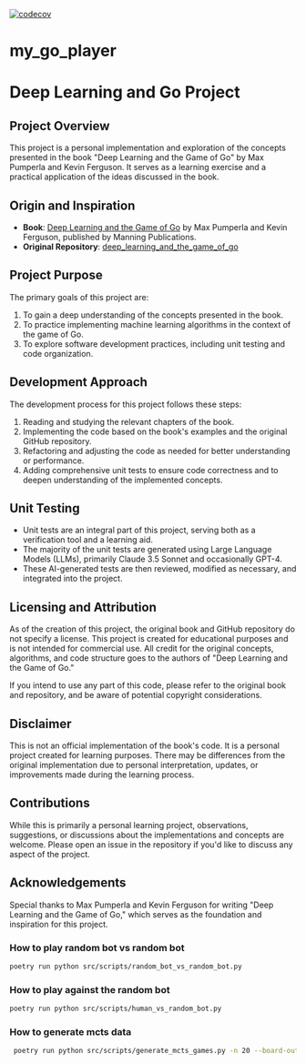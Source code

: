 [![codecov](https://codecov.io/gh/ghiret/my_go_player/graph/badge.svg?token=GURIMLWFMA)](https://codecov.io/gh/ghiret/my_go_player)
# my_go_player
# Deep Learning and Go Project

## Project Overview

This project is a personal implementation and exploration of the concepts presented in the book "Deep Learning and the Game of Go" by Max Pumperla and Kevin Ferguson. It serves as a learning exercise and a practical application of the ideas discussed in the book.

## Origin and Inspiration

- **Book**: [Deep Learning and the Game of Go](https://www.manning.com/books/deep-learning-and-the-game-of-go) by Max Pumperla and Kevin Ferguson, published by Manning Publications.
- **Original Repository**: [deep_learning_and_the_game_of_go](https://github.com/maxpumperla/deep_learning_and_the_game_of_go)

## Project Purpose

The primary goals of this project are:

1. To gain a deep understanding of the concepts presented in the book.
2. To practice implementing machine learning algorithms in the context of the game of Go.
3. To explore software development practices, including unit testing and code organization.

## Development Approach

The development process for this project follows these steps:

1. Reading and studying the relevant chapters of the book.
2. Implementing the code based on the book's examples and the original GitHub repository.
3. Refactoring and adjusting the code as needed for better understanding or performance.
4. Adding comprehensive unit tests to ensure code correctness and to deepen understanding of the implemented concepts.

## Unit Testing

- Unit tests are an integral part of this project, serving both as a verification tool and a learning aid.
- The majority of the unit tests are generated using Large Language Models (LLMs), primarily Claude 3.5 Sonnet and occasionally GPT-4.
- These AI-generated tests are then reviewed, modified as necessary, and integrated into the project.

## Licensing and Attribution

As of the creation of this project, the original book and GitHub repository do not specify a license. This project is created for educational purposes and is not intended for commercial use. All credit for the original concepts, algorithms, and code structure goes to the authors of "Deep Learning and the Game of Go."

If you intend to use any part of this code, please refer to the original book and repository, and be aware of potential copyright considerations.

## Disclaimer

This is not an official implementation of the book's code. It is a personal project created for learning purposes. There may be differences from the original implementation due to personal interpretation, updates, or improvements made during the learning process.

## Contributions

While this is primarily a personal learning project, observations, suggestions, or discussions about the implementations and concepts are welcome. Please open an issue in the repository if you'd like to discuss any aspect of the project.

## Acknowledgements

Special thanks to Max Pumperla and Kevin Ferguson for writing "Deep Learning and the Game of Go," which serves as the foundation and inspiration for this project.
### How to play random bot vs random bot

```bash
poetry run python src/scripts/random_bot_vs_random_bot.py
```

### How to play against the random bot

```bash
poetry run python src/scripts/human_vs_random_bot.py
```

### How to generate mcts data
```bash
 poetry run python src/scripts/generate_mcts_games.py -n 20 --board-out features.npy --move-out labels.npy -b 5
```
